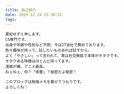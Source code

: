 ```yaml
---
title: 自己紹介
date: 2019-12-24 15:30:51
tags:　
---
```

    夏紀ゆずと申します。
    CS専門です。
    出身や年齢や性別など不明、今はIT会社で務めております。
    色々趣味が持って、試したいものあれば試すから。
    よく「やさしい」って言われて、実は社交無能で本体がオタクです。
    オタクある特徴はほとんど持ってます。
    漫画が嫌、アニメ最高。
    ねぇねぇ、何？「体重」？秘密だよ秘密！
    
    このブロッグは勉強メモを載せてつもりです。
    よろしくね！